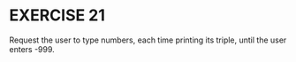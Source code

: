 # EXERCISE 21

Request the user to type numbers, each time printing its triple, until the user enters -999.